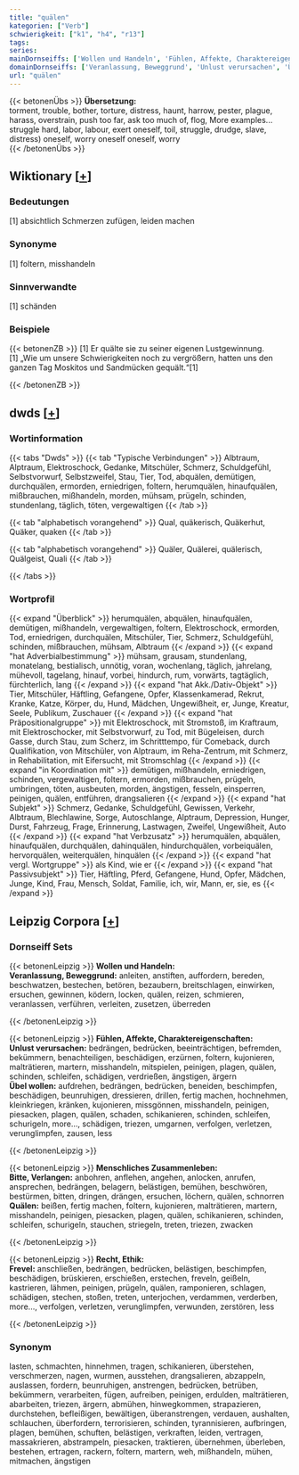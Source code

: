 ```yaml
---
title: "quälen"
kategorien: ["Verb"]
schwierigkeit: ["k1", "h4", "r13"]
tags:
series:
mainDornseiffs: ['Wollen und Handeln', 'Fühlen, Affekte, Charaktereigenschaften', 'Menschliches Zusammenleben', 'Recht, Ethik']
domainDornseiffs: ['Veranlassung, Beweggrund', 'Unlust verursachen', 'Übel wollen', 'Bitte, Verlangen', 'Quälen', 'Frevel']
url: "quälen"
---
```


{{< betonenÜbs >}}
**Übersetzung:**  
torment, trouble, bother, torture, distress, haunt, harrow, pester, plague, harass, overstrain, push too far, ask too much of, flog, More examples...  
struggle hard, labor, labour, exert  oneself, toil, struggle, drudge, slave, distress) oneself, worry oneself oneself, worry  
{{< /betonenÜbs >}}

## Wiktionary [[+](https://de.wiktionary.org/wiki/quälen)]

### Bedeutungen
[1] absichtlich Schmerzen zufügen, leiden machen  

### Synonyme
[1] foltern, misshandeln  

### Sinnverwandte
[1] schänden  

### Beispiele
{{< betonenZB >}}
[1] Er quälte sie zu seiner eigenen Lustgewinnung.  
[1] „Wie um unsere Schwierigkeiten noch zu vergrößern, hatten uns den ganzen Tag Moskitos und Sandmücken gequält.“[1]  

{{< /betonenZB >}}


## dwds [[+](https://www.dwds.de/wb/quälen)]

### Wortinformation
{{< tabs "Dwds" >}}
{{< tab "Typische Verbindungen" >}}
Albtraum, Alptraum, Elektroschock, Gedanke, Mitschüler, Schmerz, Schuldgefühl, Selbstvorwurf, Selbstzweifel, Stau, Tier, Tod, abquälen, demütigen, durchquälen, ermorden, erniedrigen, foltern, herumquälen, hinaufquälen, mißbrauchen, mißhandeln, morden, mühsam, prügeln, schinden, stundenlang, täglich, töten, vergewaltigen
{{< /tab >}}

{{< tab "alphabetisch vorangehend" >}}
Qual, quäkerisch, Quäkerhut, Quäker, quaken
{{< /tab >}}

{{< tab "alphabetisch vorangehend" >}}
Quäler, Quälerei, quälerisch, Quälgeist, Quali
{{< /tab >}}

{{< /tabs >}}

### Wortprofil
{{< expand "Überblick" >}} herumquälen, abquälen, hinaufquälen, demütigen, mißhandeln, vergewaltigen, foltern, Elektroschock, ermorden, Tod, erniedrigen, durchquälen, Mitschüler, Tier, Schmerz, Schuldgefühl, schinden, mißbrauchen, mühsam, Albtraum {{< /expand >}}
{{< expand "hat Adverbialbestimmung" >}} mühsam, grausam, stundenlang, monatelang, bestialisch, unnötig, voran, wochenlang, täglich, jahrelang, mühevoll, tagelang, hinauf, vorbei, hindurch, rum, vorwärts, tagtäglich, fürchterlich, lang {{< /expand >}}
{{< expand "hat Akk./Dativ-Objekt" >}} Tier, Mitschüler, Häftling, Gefangene, Opfer, Klassenkamerad, Rekrut, Kranke, Katze, Körper, du, Hund, Mädchen, Ungewißheit, er, Junge, Kreatur, Seele, Publikum, Zuschauer {{< /expand >}}
{{< expand "hat Präpositionalgruppe" >}} mit Elektroschock, mit Stromstoß, im Kraftraum, mit Elektroschocker, mit Selbstvorwurf, zu Tod, mit Bügeleisen, durch Gasse, durch Stau, zum Scherz, im Schritttempo, für Comeback, durch Qualifikation, von Mitschüler, von Alptraum, im Reha-Zentrum, mit Schmerz, in Rehabilitation, mit Eifersucht, mit Stromschlag {{< /expand >}}
{{< expand "in Koordination mit" >}} demütigen, mißhandeln, erniedrigen, schinden, vergewaltigen, foltern, ermorden, mißbrauchen, prügeln, umbringen, töten, ausbeuten, morden, ängstigen, fesseln, einsperren, peinigen, quälen, entführen, drangsalieren {{< /expand >}}
{{< expand "hat Subjekt" >}} Schmerz, Gedanke, Schuldgefühl, Gewissen, Verkehr, Albtraum, Blechlawine, Sorge, Autoschlange, Alptraum, Depression, Hunger, Durst, Fahrzeug, Frage, Erinnerung, Lastwagen, Zweifel, Ungewißheit, Auto {{< /expand >}}
{{< expand "hat Verbzusatz" >}} herumquälen, abquälen, hinaufquälen, durchquälen, dahinquälen, hindurchquälen, vorbeiquälen, hervorquälen, weiterquälen, hinquälen {{< /expand >}}
{{< expand "hat vergl. Wortgruppe" >}} als Kind, wie er {{< /expand >}}
{{< expand "hat Passivsubjekt" >}} Tier, Häftling, Pferd, Gefangene, Hund, Opfer, Mädchen, Junge, Kind, Frau, Mensch, Soldat, Familie, ich, wir, Mann, er, sie, es {{< /expand >}}

## Leipzig Corpora [[+](https://corpora.uni-leipzig.de/en/res?word=quälen&corpusId=deu_newscrawl-public_2018)]

### Dornseiff Sets
{{< betonenLeipzig >}}
**Wollen und Handeln:**  
**Veranlassung, Beweggrund:** anleiten, anstiften, auffordern, bereden, beschwatzen, bestechen, betören, bezaubern, breitschlagen, einwirken, ersuchen, gewinnen, ködern, locken, quälen, reizen, schmieren, veranlassen, verführen, verleiten, zusetzen, überreden  

{{< /betonenLeipzig >}}


{{< betonenLeipzig >}}
**Fühlen, Affekte, Charaktereigenschaften:**  
**Unlust verursachen:** bedrängen, bedrücken, beeinträchtigen, befremden, bekümmern, benachteiligen, beschädigen, erzürnen, foltern, kujonieren, malträtieren, martern, misshandeln, mitspielen, peinigen, plagen, quälen, schinden, schleifen, schädigen, verdrießen, ängstigen, ärgern  
**Übel wollen:** aufdrehen, bedrängen, bedrücken, beneiden, beschimpfen, beschädigen, beunruhigen, dressieren, drillen, fertig machen, hochnehmen, kleinkriegen, kränken, kujonieren, missgönnen, misshandeln, peinigen, piesacken, plagen, quälen, schaden, schikanieren, schinden, schleifen, schurigeln, more..., schädigen, triezen, umgarnen, verfolgen, verletzen, verunglimpfen, zausen, less  

{{< /betonenLeipzig >}}


{{< betonenLeipzig >}}
**Menschliches Zusammenleben:**  
**Bitte, Verlangen:** anbohren, anflehen, angehen, anlocken, anrufen, ansprechen, bedrängen, belagern, belästigen, bemühen, beschwören, bestürmen, bitten, dringen, drängen, ersuchen, löchern, quälen, schnorren  
**Quälen:** beißen, fertig machen, foltern, kujonieren, malträtieren, martern, misshandeln, peinigen, piesacken, plagen, quälen, schikanieren, schinden, schleifen, schurigeln, stauchen, striegeln, treten, triezen, zwacken  

{{< /betonenLeipzig >}}


{{< betonenLeipzig >}}
**Recht, Ethik:**  
**Frevel:** anschließen, bedrängen, bedrücken, belästigen, beschimpfen, beschädigen, brüskieren, erschießen, erstechen, freveln, geißeln, kastrieren, lähmen, peinigen, prügeln, quälen, ramponieren, schlagen, schädigen, stechen, stoßen, treten, unterjochen, verdammen, verderben, more..., verfolgen, verletzen, verunglimpfen, verwunden, zerstören, less  

{{< /betonenLeipzig >}}

### Synonym
lasten, schmachten, hinnehmen, tragen, schikanieren, überstehen, verschmerzen, nagen, wurmen, ausstehen, drangsalieren, abzappeln, auslassen, fordern, beunruhigen, anstrengen, bedrücken, betrüben, bekümmern, verarbeiten, fügen, aufreiben, peinigen, erdulden, malträtieren, abarbeiten, triezen, ärgern, abmühen, hinwegkommen, strapazieren, durchstehen, befleißigen, bewältigen, überanstrengen, verdauen, aushalten, schlauchen, überfordern, terrorisieren, schinden, tyrannisieren, aufbringen, plagen, bemühen, schuften, belästigen, verkraften, leiden, vertragen, massakrieren, abstrampeln, piesacken, traktieren, übernehmen, überleben, bestehen, ertragen, rackern, foltern, martern, weh, mißhandeln, mühen, mitmachen, ängstigen

